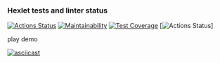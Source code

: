 ### Hexlet tests and linter status

[![Actions Status](https://github.com/katerinavolkova2609/frontend-project-46/actions/workflows/hexlet-check.yml/badge.svg)](https://github.com/katerinavolkova2609/frontend-project-46/actions)  [![Maintainability](https://api.codeclimate.com/v1/badges/a26dd422771e18af1094/maintainability)](https://codeclimate.com/github/katerinavolkova2609/frontend-project-46/maintainability)  [![Test Coverage](https://api.codeclimate.com/v1/badges/a26dd422771e18af1094/test_coverage)](https://codeclimate.com/github/katerinavolkova2609/frontend-project-46/test_coverage)  [![Actions Status](https://github.com/katerinavolkova2609/frontend-project-46/actions/workflows/nodejs.yml/badge.svg)]


play demo

[![asciicast](https://asciinema.org/a/649650.svg)](https://asciinema.org/a/649650)

